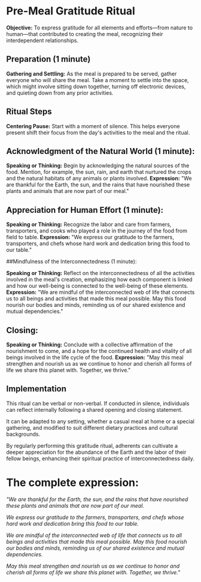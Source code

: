 # Pre-Meal Gratitude Ritual

**Objective:** To express gratitude for all elements and efforts—from nature to human—that contributed to creating the meal, recognizing their interdependent relationships.

## Preparation (1 minute)

**Gathering and Settling:** As the meal is prepared to be served, gather everyone who will share the meal. Take a moment to settle into the space, which might involve sitting down together, turning off electronic devices, and quieting down from any prior activities.


## Ritual Steps

**Centering Pause:** Start with a moment of silence. This helps everyone present shift their focus from the day's activities to the meal and the ritual.

## Acknowledgment of the Natural World (1 minute):

**Speaking or Thinking:** Begin by acknowledging the natural sources of the food. Mention, for example, the sun, rain, and earth that nurtured the crops and the natural habitats of any animals or plants involved.
**Expression:** "We are thankful for the Earth, the sun, and the rains that have nourished these plants and animals that are now part of our meal."

## Appreciation for Human Effort (1 minute):

**Speaking or Thinking:** Recognize the labor and care from farmers, transporters, and cooks who played a role in the journey of the food from field to table.
**Expression:** "We express our gratitude to the farmers, transporters, and chefs whose hard work and dedication bring this food to our table."

##Mindfulness of the Interconnectedness (1 minute):

**Speaking or Thinking:** Reflect on the interconnectedness of all the activities involved in the meal's creation, emphasizing how each component is linked and how our well-being is connected to the well-being of these elements.
**Expression:** "We are mindful of the interconnected web of life that connects us to all beings and activities that made this meal possible. May this food nourish our bodies and minds, reminding us of our shared existence and mutual dependencies."

## Closing:

**Speaking or Thinking:** Conclude with a collective affirmation of the nourishment to come, and a hope for the continued health and vitality of all beings involved in the life cycle of the food.
**Expression:** "May this meal strengthen and nourish us as we continue to honor and cherish all forms of life we share this planet with. Together, we thrive."

## Implementation
This ritual can be verbal or non-verbal. If conducted in silence, individuals can reflect internally following a shared opening and closing statement.

It can be adapted to any setting, whether a casual meal at home or a special gathering, and modified to suit different dietary practices and cultural backgrounds.

By regularly performing this gratitude ritual, adherents can cultivate a deeper appreciation for the abundance of the Earth and the labor of their fellow beings, enhancing their spiritual practice of interconnectedness daily.

# The complete expression:

_"We are thankful for the Earth, the sun, and the rains that have nourished these plants and animals that are now part of our meal._

_We express our gratitude to the farmers, transporters, and chefs whose hard work and dedication bring this food to our table._

_We are mindful of the interconnected web of life that connects us to all beings and activities that made this meal possible. May this food nourish our bodies and minds, reminding us of our shared existence and mutual dependencies._

_May this meal strengthen and nourish us as we continue to honor and cherish all forms of life we share this planet with. Together, we thrive."_